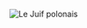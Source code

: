 ![Le Juif polonais](https://upload.wikimedia.org/wikipedia/commons/thumb/d/df/William_Utermohlen_-_1967_self_portrait_mixed_media_on_paper.jpg/300px-William_Utermohlen_-_1967_self_portrait_mixed_media_on_paper.jpg)